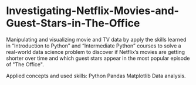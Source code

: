 # Investigating-Netflix-Movies-and-Guest-Stars-in-The-Office
Manipulating and visualizing movie and TV data by apply the skills learned in “Introduction to Python” and “Intermediate Python” courses to solve a real-world data science problem to discover if Netflix’s movies are getting shorter over time and which guest stars appear in the most popular episode of "The Office".

Applied concepts and used skills: Python     	Pandas  	  Matplotlib    	Data analysis. 
